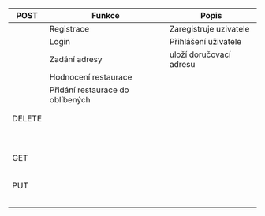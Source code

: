 | POST | Funkce | Popis |
|  ---   |   ---     |    ---   |
|      | Registrace | Zaregistruje uzivatele  |
|      | Login | Přihlášení uživatele  |
|      |  Zadání adresy |      uloží doručovací adresu     |
|      |   Hodnocení restaurace    |                      |
|      |   Přidání restaurace do oblíbených         |
|      |       |                      |
|      |       |                      |
|   DELETE   |       |                      |
|      |       |                      |
|      |       |                      |
|      |       |                      |
|      |       |                      |
|      |       |                      |
|      |       |                      |
|      |       |                      |
|      |       |                      |
|      |       |                      |
|   GET   |       |                      |
|      |       |                      |
|      |       |                      |
|      |       |                      |
|      |       |                      |
|      |       |                      |
|   PUT   |       |                      |
|      |       |                      |
|      |       |                      |
|      |       |                      |
|      |       |                      |
|      |       |                      |
